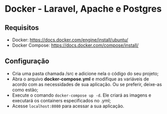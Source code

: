 # Docker - Laravel, Apache e Postgres

## Requisitos

- Docker: https://docs.docker.com/engine/install/ubuntu/
- Docker Compose: https://docs.docker.com/compose/install/

## Configuração

- Cria uma pasta chamada /src e adicione nela o código do seu projeto;
- Abra o arquivo **docker-compose.yml** e modifique as variáveis de acordo com as necessidades de sua aplicação. Ou se preferir, deixe-as como estão;
- Execute o comando `docker-compose up -d`. Ele criará as imagens e executará os containers especificados no .yml;
- Acesse `localhost:8080` para acessar a sua aplicação. 
